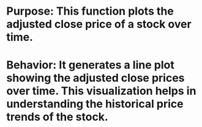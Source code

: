 # Purpose: This function plots the adjusted close price of a stock over time.
# 
# Behavior: It generates a line plot showing the adjusted close prices over time. This visualization helps in understanding the historical price trends of the stock.
# 